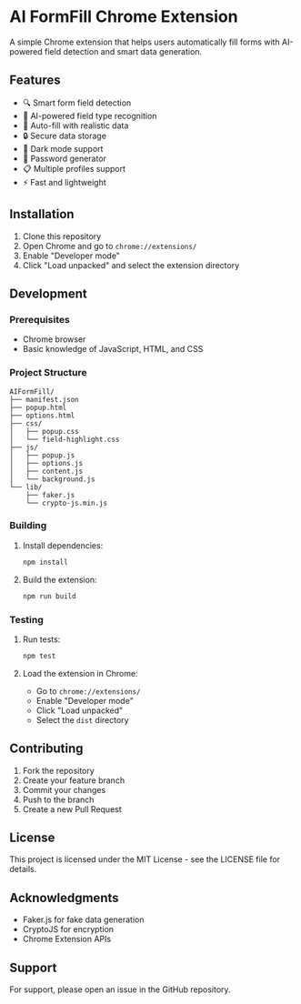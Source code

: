 # AI FormFill Chrome Extension

A simple Chrome extension that helps users automatically fill forms with AI-powered field detection and smart data generation.

## Features

- 🔍 Smart form field detection
- 🤖 AI-powered field type recognition
- 📝 Auto-fill with realistic data
- 🔒 Secure data storage
- 🌙 Dark mode support
- 🔑 Password generator
- 📋 Multiple profiles support
- ⚡ Fast and lightweight

## Installation

1. Clone this repository
2. Open Chrome and go to `chrome://extensions/`
3. Enable "Developer mode"
4. Click "Load unpacked" and select the extension directory

## Development

### Prerequisites

- Chrome browser
- Basic knowledge of JavaScript, HTML, and CSS

### Project Structure

```
AIFormFill/
├── manifest.json
├── popup.html
├── options.html
├── css/
│   ├── popup.css
│   └── field-highlight.css
├── js/
│   ├── popup.js
│   ├── options.js
│   ├── content.js
│   └── background.js
└── lib/
    ├── faker.js
    └── crypto-js.min.js
```

### Building

1. Install dependencies:
   ```bash
   npm install
   ```

2. Build the extension:
   ```bash
   npm run build
   ```

### Testing

1. Run tests:
   ```bash
   npm test
   ```

2. Load the extension in Chrome:
   - Go to `chrome://extensions/`
   - Enable "Developer mode"
   - Click "Load unpacked"
   - Select the `dist` directory

## Contributing

1. Fork the repository
2. Create your feature branch
3. Commit your changes
4. Push to the branch
5. Create a new Pull Request

## License

This project is licensed under the MIT License - see the LICENSE file for details.

## Acknowledgments

- Faker.js for fake data generation
- CryptoJS for encryption
- Chrome Extension APIs

## Support

For support, please open an issue in the GitHub repository. 
